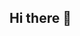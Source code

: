 ## Hi there 👋

<!--
**Kreem-Karmalla/Kreem-Karmalla** is a ✨ _special_ ✨ repository because its `README.md` (this file) appears on your GitHub profile.

Here are some ideas to get you started:

- 🔭 I’m currently working in Bath Spa University
- 🌱 I’m currently learning ... Python
- 👯 I’m looking to collaborate on Assigments 
- 🤔 I’m looking for help with ... Nothing
- 💬 Ask me about ... Nothing
- 📫 How to reach me: ... No Way
- 😄 Pronouns: ... Him
- ⚡ Fun fact: ... je m'appelle Abdelkreem 
-->
